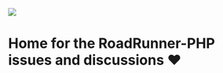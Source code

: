 <a href="https://roadrunner.dev" target="_blank">
  <picture>
    <source media="(prefers-color-scheme: dark)" srcset="https://github.com/roadrunner-server/.github/assets/8040338/e6bde856-4ec6-4a52-bd5b-bfe78736c1ff">
    <img align="center" src="https://github.com/roadrunner-server/.github/assets/8040338/040fb694-1dd3-4865-9d29-8e0748c2c8b8">
  </picture>
</a>

# Home for the RoadRunner-PHP issues and discussions ❤️
